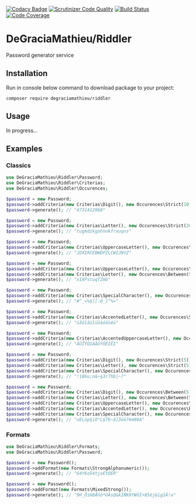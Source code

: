 [![Codacy Badge](https://api.codacy.com/project/badge/Grade/d662a4fa526a4a709d3ad1991cba2533)](https://www.codacy.com/app/DeGraciaMathieu/Riddler?utm_source=github.com&amp;utm_medium=referral&amp;utm_content=DeGraciaMathieu/Riddler&amp;utm_campaign=Badge_Grade)
[![Scrutinizer Code Quality](https://scrutinizer-ci.com/g/DeGraciaMathieu/Riddler/badges/quality-score.png?b=master)](https://scrutinizer-ci.com/g/degraciamathieu/riddler/?branch=master)
[![Build Status](https://scrutinizer-ci.com/g/DeGraciaMathieu/Riddler/badges/build.png?b=master)](https://scrutinizer-ci.com/g/DeGraciaMathieu/Riddler/build-status/master)
[![Code Coverage](https://scrutinizer-ci.com/g/DeGraciaMathieu/Riddler/badges/coverage.png?b=master)](https://scrutinizer-ci.com/g/DeGraciaMathieu/Riddler/?branch=master)


# DeGraciaMathieu/Riddler

Password generator service
 
## Installation
 
Run in console below command to download package to your project:

```
composer require degraciamathieu/riddler
```
## Usage
 
In progress...

## Examples
### Classics

 ```php
use DeGraciaMathieu\Riddler\Password;
use DeGraciaMathieu\Riddler\Criterias;
use DeGraciaMathieu\Riddler\Occurences;

$password = new Password;
$password->addCriteria(new Criterias\Digit(), new Occurences\Strict(10));
$password->generate(); // "4731412968"

$password = new Password;
$password->addCriteria(new Criterias\Letter(), new Occurences\Strict(20));
$password->generate(); // "tugmdzkgohnnkfrxuqns"

$password = new Password;
$password->addCriteria(new Criterias\UppercaseLetter(), new Occurences\Strict(20));
$password->generate(); // "JDXIRCEBWDPZLCWIJNYZ"

$password = new Password;
$password->addCriteria(new Criterias\UppercaseLetter(), new Occurences\Between(5, 7));
$password->addCriteria(new Criterias\Letter(), new Occurences\Between(5, 7));
$password->generate(); // "xIXPstuqTZmb"

$password = new Password;
$password->addCriteria(new Criterias\SpecialCharacter(), new Occurences\Strict(15));
$password->generate(); // "#^_=%§][:@_]^%="

$password = new Password;
$password->addCriteria(new Criterias\AccentedLetter(), new Occurences\Strict(15));
$password->generate(); // "üãöîâüîüûàóäùéú"

$password = new Password;
$password->addCriteria(new Criterias\AccentedUppercaseLetter(), new Occurences\Strict(15));
$password->generate(); // "ÂÚÏÝÒÌÀÂÜÝÛËÍÊÌ"

$password = new Password;
$password->addCriteria(new Criterias\Digit(), new Occurences\Strict(5));
$password->addCriteria(new Criterias\Letter(), new Occurences\Strict(5));
$password->addCriteria(new Criterias\SpecialCharacter(), new Occurences\Between(5, 10));
$password->generate(); // "!186u;n&~§3r7hb|~?"

$password = new Password;
$password->addCriteria(new Criterias\Digit(), new Occurences\Between(5, 7));
$password->addCriteria(new Criterias\Letter(), new Occurences\Between(5, 7));
$password->addCriteria(new Criterias\UppercaseLetter(), new Occurences\Between(5, 7));
$password->addCriteria(new Criterias\AccentedLetter(), new Occurences\Between(5, 7));
$password->addCriteria(new Criterias\SpecialCharacter(), new Occurences\Between(5, 7));
$password->generate(); // "uELòp§iO°L§7b~â]3ûë7èm96A"
```

### Formats

```php
use DeGraciaMathieu\Riddler\Formats;
use DeGraciaMathieu\Riddler\Password;

$password = new Password();
$password->addFormat(new Formats\StrongAlphanumeric());
$password->generate(); // "64Y6o54tjxEtDER"

$password = new Password();
$password->addFormat(new Formats\MixedStrong());
$password->generate(); // "9H_ÔïH8Åñô*UÂsQ&kÌÑK8YWõÍ+85éj&ìg1Â!a"
```